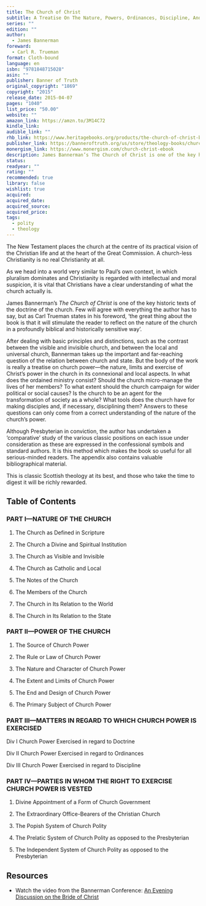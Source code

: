 ```yaml
---
title: The Church of Christ
subtitle: A Treatise On The Nature, Powers, Ordinances, Discipline, And Government Of The Christian Church
series: ""
edition: ""
author:
  - James Bannerman
foreward:
  - Carl R. Trueman
format: Cloth-bound
language: en
isbn: "9781848715028"
asin: ""
publisher: Banner of Truth
original_copyright: "1869"
copyright: "2015"
release_date: 2015-04-07
pages: "1040"
list_price: "50.00"
website: ""
amazon_link: https://amzn.to/3M14C72
kindle_link: 
audible_link: ""
rhb_link: https://www.heritagebooks.org/products/the-church-of-christ-bannerman.html
publisher_link: https://banneroftruth.org/us/store/theology-books/church-christ/
monergism_link: https://www.monergism.com/church-christ-ebook
description: James Bannerman’s The Church of Christ is one of the key historic texts of the doctrine of the church. Few will agree with everything the author has to say, but as Carl Trueman states in his foreword, ‘the great thing about the book is that it will stimulate the reader to reflect on the nature of the church in a profoundly biblical and historically sensitive way’.
status: 
readyear: ""
rating: ""
recommended: true
library: false
wishlist: true
acquired: 
acquired_date: 
acquired_source: 
acquired_price: 
tags:
  - polity
  - theology
---
```

The New Testament places the church at the centre of its practical vision of the Christian life and at the heart of the Great Commission. A church-less Christianity is no real Christianity at all.

As we head into a world very similar to Paul’s own context, in which pluralism dominates and Christianity is regarded with intellectual and moral suspicion, it is vital that Christians have a clear understanding of what the church actually is.

James Bannerman’s _The Church of Christ_ is one of the key historic texts of the doctrine of the church. Few will agree with everything the author has to say, but as Carl Trueman states in his foreword, ‘the great thing about the book is that it will stimulate the reader to reflect on the nature of the church in a profoundly biblical and historically sensitive way’.

After dealing with basic principles and distinctions, such as the contrast between the visible and invisible church, and between the local and universal church, Bannerman takes up the important and far-reaching question of the relation between church and state. But the body of the work is really a treatise on church power—the nature, limits and exercise of Christ’s power in the church in its connexional and local aspects. In what does the ordained ministry consist? Should the church micro-manage the lives of her members? To what extent should the church campaign for wider political or social causes? Is the church to be an agent for the transformation of society as a whole? What tools does the church have for making disciples and, if necessary, disciplining them? Answers to these questions can only come from a correct understanding of the nature of the church’s power.

Although Presbyterian in conviction, the author has undertaken a ‘comparative’ study of the various classic positions on each issue under consideration as these are expressed in the confessional symbols and standard authors. It is this method which makes the book so useful for all serious-minded readers. The appendix also contains valuable bibliographical material.

This is classic Scottish theology at its best, and those who take the time to digest it will be richly rewarded.

## Table of Contents

### PART I—NATURE OF THE CHURCH

1. The Church as Defined in Scripture

2. The Church a Divine and Spiritual Institution

3. The Church as Visible and Invisible

4. The Church as Catholic and Local

5. The Notes of the Church

6. The Members of the Church

7. The Church in Its Relation to the World

8. The Church in Its Relation to the State

### PART II—POWER OF THE CHURCH

1. The Source of Church Power

2. The Rule or Law of Church Power

3. The Nature and Character of Church Power

4. The Extent and Limits of Church Power

5. The End and Design of Church Power

6. The Primary Subject of Church Power

### PART III—MATTERS IN REGARD TO WHICH CHURCH POWER IS EXERCISED

Div I Church Power Exercised in regard to Doctrine

Div II Church Power Exercised in regard to Ordinances

Div III Church Power Exercised in regard to Discipline

### PART IV—PARTIES IN WHOM THE RIGHT TO EXERCISE CHURCH POWER IS VESTED

1. Divine Appointment of a Form of Church Government

2. The Extraordinary Office-Bearers of the Christian Church

3. The Popish System of Church Polity

4. The Prelatic System of Church Polity as opposed to the Presbyterian

5. The Independent System of Church Polity as opposed to the Presbyterian

## Resources

- Watch the video from the Bannerman Conference: [An Evening Discussion on the Bride of Christ](http://vimeopro.com/westminsterts/an-evening-discussion-on-the-bride-of-christ)

